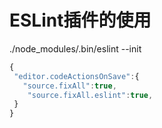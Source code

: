 # ESLint插件的使用

./node_modules/.bin/eslint --init

 ```js
{
  "editor.codeActionsOnSave":{
    "source.fixAll":true,
     "source.fixAll.eslint":true,
  }
}
 ```